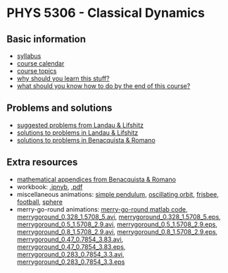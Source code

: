 # PHYS 5306 - Classical Dynamics

## Basic information

- [syllabus](info/syllabus_with_attachments.pdf)
- [course calendar](info/calendar.pdf)
- [course topics](info/topics.pdf)
- [why should you learn this stuff?](info/why.pdf)
- [what should you know how to do by the end of this course?](info/what.pdf)

## Problems and solutions

- [suggested problems from Landau & Lifshitz](info/problems.pdf)
- [solutions to problems in Landau & Lifshitz](landau_lifshitz/solutions/solutions.pdf)
- [solutions to problems in Benacquista & Romano](benacquista_romano/solutions/index.md)

## Extra resources

- [mathematical appendices from Benacquista & Romano](benacquista_romano/appendices.pdf)
- workbook: [.ipnyb](workbook/workbook.ipynb), [.pdf](workbook/workbook.pdf)
- miscellaneous animations: [simple pendulum](code/simple_pendulum.py), [oscillating orbit](code/oscillating_orbit.py), [frisbee](code/frisbee.avi), [football](code/football.avi), [sphere](code/sphere.avi)
- merry-go-round animations: [merry-go-round matlab code](code/merrygoround.m),
[merrygoround_0.328_1.5708_5.avi](code/merrygoround_0.328_1.5708_5.avi),
[merrygoround_0.328_1.5708_5.eps](code/merrygoround_0.328_1.5708_5.eps),
[merrygoround_0.5_1.5708_2.9.avi](code/merrygoround_0.5_1.5708_2.9.avi),
[merrygoround_0.5_1.5708_2.9.eps](code/merrygoround_0.5_1.5708_2.9.eps),
[merrygoround_0.8_1.5708_2.9.avi](code/merrygoround_0.8_1.5708_2.9.avi),
[merrygoround_0.8_1.5708_2.9.eps](code/merrygoround_0.8_1.5708_2.9.eps),
[merrygoround_0.47_0.7854_3.83.avi](code/merrygoround_0.47_0.7854_3.83.avi),
[merrygoround_0.47_0.7854_3.83.eps](code/merrygoround_0.47_0.7854_3.83.eps),
[merrygoround_0.283_0.7854_3.3.avi](code/merrygoround_0.283_0.7854_3.3.avi),
[merrygoround_0.283_0.7854_3.3.eps](code/merrygoround_0.283_0.7854_3.3.eps)
